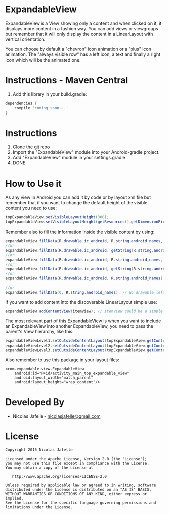 ExpandableView
==============

ExpandableView is a View showing only a content and when clicked on it, it displays more content in a fashion way. You can add views or viewgroups but remember that it will only display the content in a LinearLayout with vertical orientation.<br>

You can choose by default a "chevron" icon animation or a "plus" icon animation. The "always visible row" has a left icon, a text and finally a right icon which will be the animated one.


Instructions - Maven Central
============

1. Add this library in your build.gradle:

```groovy
dependencies {
    compile 'coming soon...'
}
```

Instructions
============

1. Clone the git repo
2. Import the "ExpandableView" module into your Android-gradle project.
3. Add "ExpandableView" module in your settings.gradle
4. DONE


How to Use it
================

As any view in Android you can add it by code or by layout xml file but remember that if you want to change the default height of the visible content you need to use:
``` java
topExpandableView.setVisibleLayoutHeight(300);
topExpandableView.setVisibleLayoutHeight(getResources().getDimensionPixelSize(R.dimen.new_height));
```

Remember also to fill the information inside the visible content by using:
``` java
expandableView.fillData(R.drawable.ic_android, R.string.android_names, true);
//or
expandableView.fillData(R.drawable.ic_android, getString(R.string.android_names), true);
//or
expandableView.fillData(R.drawable.ic_android, R.string.android_names, true);
//or
expandableView.fillData(R.drawable.ic_android, getString(R.string.android_names));
//or
expandableView.fillData(R.drawable.ic_android, R.string.android_names);

//or
expandableView.fillData(0, R.string.android_names); // No drawable left by passing 0.
```

If you want to add content into the discoverable LinearLayout simple use:
``` java
expandableView.addContentView(itemView); // itemView could be a simple TextView or more complex custom views
```

The most relevant part of this ExpandableView is when you want to include an ExpandableView into another ExpandableView, you need to pass the parent's View hierarchy, like this:
``` java
expandableViewLevel1.setOutsideContentLayout(topExpandableView.getContentLayout()); // 1 Level
expandableViewLevel2.setOutsideContentLayout(topExpandableView.getContentLayout(), expandableViewLevel1.getContentLayout()); // 2 Levels
expandableViewLevel3.setOutsideContentLayout(topExpandableView.getContentLayout(), expandableViewLevel1.getContentLayout(), expandableViewLevel2.getContentLayout()); // 3 Levels
```

Also remember to use this package in your layout files: 

	<com.expandable.view.ExpandableView
		android:id="@+id/activity_main_top_expandable_view"
		android:layout_width="match_parent"
		android:layout_height="wrap_content"/>


Developed By
================

* Nicolas Jafelle - <nicolasjafelle@gmail.com>


License
================

    Copyright 2015 Nicolas Jafelle

    Licensed under the Apache License, Version 2.0 (the "License");
    you may not use this file except in compliance with the License.
    You may obtain a copy of the License at

       http://www.apache.org/licenses/LICENSE-2.0

    Unless required by applicable law or agreed to in writing, software
    distributed under the License is distributed on an "AS IS" BASIS,
    WITHOUT WARRANTIES OR CONDITIONS OF ANY KIND, either express or implied.
    See the License for the specific language governing permissions and
    limitations under the License.
